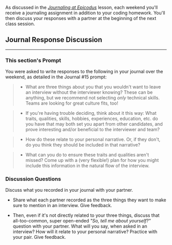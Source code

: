 As discussed in the _[Journaling at Epicodus](/introduction-to-programming/git-html-and-css-part-2/homework-journaling-at-epicodus)_ lesson, each weekend you'll receive a journaling assignment in addition to your coding homework. You'll then discuss your responses with a partner at the beginning of the next class session.

## Journal Response Discussion
---

### This section's Prompt

You were asked to write responses to the following in your journal over the weekend, as detailed in the Journal #15 prompt:

> * What are three things about you that you wouldn't want to leave an interview without the interviewer knowing? These can be anything, but we recommend not selecting _only_ technical skills. Teams are looking for great culture fits, too!

> * If you're having trouble deciding, think about it this way: What traits, qualities, skills, hobbies, experiences, education, etc. do you have that may both set you apart from other candidates, and prove interesting and/or beneficial to the interviewer and team?

> * How do these relate to your personal narrative. Or, if they don't, do you think they should be included in that narrative?

> * What can you do to ensure these traits and qualities aren't missed? Come up with a (very flexible!) plan for how you might include this information in the natural flow of the interview.

### Discussion Questions

Discuss what you recorded in your journal with your partner.

* Share what each partner recorded as the three things they want to make sure to mention in an interview. Give feedback.

* Then, even if it's not directly related to your three things, discuss that all-too-common, super open-ended _"So, tell me about yourself?"_ question with your partner. What will you say, when asked in an interview? How will it relate to your personal narrative? Practice with your pair. Give feedback. 
